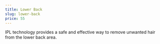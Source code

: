 ```yaml
---
title: Lower Back
slug: lower-back
price: 55
---
```


IPL technology provides a safe and effective way to remove unwanted hair from the lower back area.
